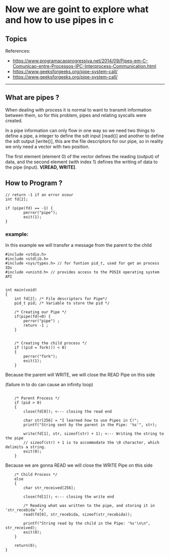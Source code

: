 # Now we are goint to explore what and how to use pipes in c

## Topics

References: 
- https://www.programacaoprogressiva.net/2014/09/Pipes-em-C-Comunicao-entre-Processos-IPC-Interprocess-Communication.html
- https://www.geeksforgeeks.org/pipe-system-call/
- https://www.geeksforgeeks.org/pipe-system-call/

---

## What are pipes ?

When dealing with process it is normal to want to transmit information between them,  so for this problem, pipes and relating syscalls  were created.

In a pipe information can only flow in one way so we need two things to define a pipe, a integer to define the sdt input [read()] and another to define the sdt output [write()], this are the file descriptors for our pipe, so in reality we only need a vector with two position.

The first element (element 0) of the vector defines the reading (output) of data, and the second element (with index 1) defines the writing of data to the pipe (input).  **V[READ, WRITE]**.

## How to Program ?
```
// return -1 if an error ocour 
int fd[2];

if (pipe(fd) == -1) {
        perror("pipe");
        exit(1);
}
```
### example: 
In this example we will transfer a message from the parent to the child

```
#include <stdio.h> 
#include <stdlib.h>
#include <sys/types.h> // for funtion pid_t, used for get an process IDs
#include <unistd.h> // provides access to the POSIX operating system API
```

```

int main(void)
{
    int fd[2]; /* File descriptors for Pipe*/
    pid_t pid; /* Variable to store the pid */

    /* Creating our Pipe */
    if(pipe(fd)<0) {
        perror("pipe") ;
        return -1 ;
    }
```
```

    /* Creating the child process */
    if ((pid = fork()) < 0)
    {
        perror("fork");
        exit(1);
    }
```
Because the parent will WRITE, we will close the READ Pipe on this side

(failure in to do can cause an infinity loop)
```
    
    /* Parent Process */
    if (pid > 0)
    {
        close(fd[0]); <--- closing the read end

        char str[256] = "I learned how to use Pipes in C!";
        printf("String sent by the parent in the Pipe: '%s'", str);

        write(fd[1], str, sizeof(str) + 1); <--- Writing the string to the pipe
        // sizeof(str) + 1 is to accommodate the \0 character, which delimits a string.
        exit(0);
    }
```
Because we are gonna READ we will close the WRITE Pipe on this side
```
    /* Child Process */
    else
    {
        char str_received[256];
        
        close(fd[1]); <--- closing the write end

        /* Reading what was written to the pipe, and storing it in 'str_recebida' */
        read(fd[0], str_recebida, sizeof(str_recebida));

        printf("String read by the child in the Pipe: '%s'\n\n", str_received);
        exit(0);
    }

    return(0);
}
```

